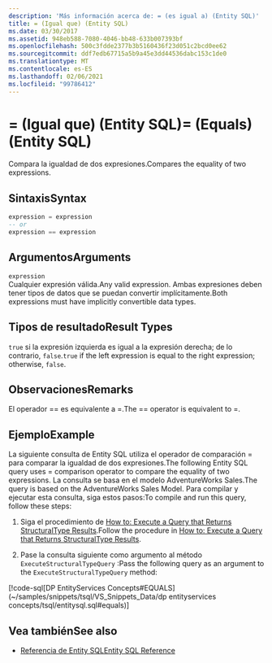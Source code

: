 ```yaml
---
description: 'Más información acerca de: = (es igual a) (Entity SQL)'
title: = (Igual que) (Entity SQL)
ms.date: 03/30/2017
ms.assetid: 948eb588-7080-4046-bb48-633b007393bf
ms.openlocfilehash: 500c3fdde2377b3b5160436f23d051c2bcd0ee62
ms.sourcegitcommit: ddf7edb67715a5b9a45e3dd44536dabc153c1de0
ms.translationtype: MT
ms.contentlocale: es-ES
ms.lasthandoff: 02/06/2021
ms.locfileid: "99786412"
---
```

# <a name="-equals-entity-sql"></a><span data-ttu-id="215fb-103">= (Igual que) (Entity SQL)</span><span class="sxs-lookup"><span data-stu-id="215fb-103">= (Equals) (Entity SQL)</span></span>

<span data-ttu-id="215fb-104">Compara la igualdad de dos expresiones.</span><span class="sxs-lookup"><span data-stu-id="215fb-104">Compares the equality of two expressions.</span></span>  
  
## <a name="syntax"></a><span data-ttu-id="215fb-105">Sintaxis</span><span class="sxs-lookup"><span data-stu-id="215fb-105">Syntax</span></span>  
  
```sql  
expression = expression  
-- or
expression == expression  
```  
  
## <a name="arguments"></a><span data-ttu-id="215fb-106">Argumentos</span><span class="sxs-lookup"><span data-stu-id="215fb-106">Arguments</span></span>  

 `expression`  
 <span data-ttu-id="215fb-107">Cualquier expresión válida.</span><span class="sxs-lookup"><span data-stu-id="215fb-107">Any valid expression.</span></span> <span data-ttu-id="215fb-108">Ambas expresiones deben tener tipos de datos que se puedan convertir implícitamente.</span><span class="sxs-lookup"><span data-stu-id="215fb-108">Both expressions must have implicitly convertible data types.</span></span>  
  
## <a name="result-types"></a><span data-ttu-id="215fb-109">Tipos de resultado</span><span class="sxs-lookup"><span data-stu-id="215fb-109">Result Types</span></span>  

 <span data-ttu-id="215fb-110">`true` si la expresión izquierda es igual a la expresión derecha; de lo contrario, `false`.</span><span class="sxs-lookup"><span data-stu-id="215fb-110">`true` if the left expression is equal to the right expression; otherwise, `false`.</span></span>  
  
## <a name="remarks"></a><span data-ttu-id="215fb-111">Observaciones</span><span class="sxs-lookup"><span data-stu-id="215fb-111">Remarks</span></span>  

 <span data-ttu-id="215fb-112">El operador == es equivalente a =.</span><span class="sxs-lookup"><span data-stu-id="215fb-112">The == operator is equivalent to =.</span></span>  
  
## <a name="example"></a><span data-ttu-id="215fb-113">Ejemplo</span><span class="sxs-lookup"><span data-stu-id="215fb-113">Example</span></span>  

 <span data-ttu-id="215fb-114">La siguiente consulta de Entity SQL utiliza el operador de comparación = para comparar la igualdad de dos expresiones.</span><span class="sxs-lookup"><span data-stu-id="215fb-114">The following Entity SQL query uses = comparison operator to compare the equality of two expressions.</span></span> <span data-ttu-id="215fb-115">La consulta se basa en el modelo AdventureWorks Sales.</span><span class="sxs-lookup"><span data-stu-id="215fb-115">The query is based on the AdventureWorks Sales Model.</span></span> <span data-ttu-id="215fb-116">Para compilar y ejecutar esta consulta, siga estos pasos:</span><span class="sxs-lookup"><span data-stu-id="215fb-116">To compile and run this query, follow these steps:</span></span>  
  
1. <span data-ttu-id="215fb-117">Siga el procedimiento de [How to: Execute a Query that Returns StructuralType Results](../how-to-execute-a-query-that-returns-structuraltype-results.md).</span><span class="sxs-lookup"><span data-stu-id="215fb-117">Follow the procedure in [How to: Execute a Query that Returns StructuralType Results](../how-to-execute-a-query-that-returns-structuraltype-results.md).</span></span>  
  
2. <span data-ttu-id="215fb-118">Pase la consulta siguiente como argumento al método `ExecuteStructuralTypeQuery` :</span><span class="sxs-lookup"><span data-stu-id="215fb-118">Pass the following query as an argument to the `ExecuteStructuralTypeQuery` method:</span></span>  
  
 [!code-sql[DP EntityServices Concepts#EQUALS](~/samples/snippets/tsql/VS_Snippets_Data/dp entityservices concepts/tsql/entitysql.sql#equals)]  
  
## <a name="see-also"></a><span data-ttu-id="215fb-119">Vea también</span><span class="sxs-lookup"><span data-stu-id="215fb-119">See also</span></span>

- [<span data-ttu-id="215fb-120">Referencia de Entity SQL</span><span class="sxs-lookup"><span data-stu-id="215fb-120">Entity SQL Reference</span></span>](entity-sql-reference.md)
